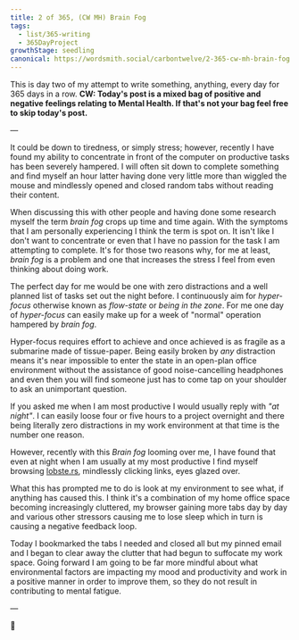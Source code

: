 ```yaml
---
title: 2 of 365, (CW MH) Brain Fog
tags: 
  - list/365-writing
  - 365DayProject
growthStage: seedling
canonical: https://wordsmith.social/carbontwelve/2-365-cw-mh-brain-fog
---
```


This is day two of my attempt to write something, anything, every day for 365 days in a row. **CW: Today's post is a mixed bag of positive and negative feelings relating to Mental Health. If that's not your bag feel free to skip today's post.**

—

It could be down to tiredness, or simply stress; however, recently I have found my ability to concentrate in front of the computer on productive tasks has been severely hampered. I will often sit down to complete something and find myself an hour latter having done very little more than wiggled the mouse and mindlessly opened and closed random tabs without reading their content.

When discussing this with other people and having done some research myself the term _brain fog_ crops up time and time again. With the symptoms that I am personally experiencing I think the term is spot on. It isn't like I don't want to concentrate or even that I have no passion for the task I am attempting to complete. It's for those two reasons why, for me at least, _brain fog_ is a problem and one that increases the stress I feel from even thinking about doing work.

The perfect day for me would be one with zero distractions and a well planned list of tasks set out the night before. I continuously aim for _hyper-focus_ otherwise known as _flow-state_ or _being in the zone_. For me one day of _hyper-focus_ can easily make up for a week of "normal" operation hampered by _brain fog_.

Hyper-focus requires effort to achieve and once achieved is as fragile as a submarine made of tissue-paper. Being easily broken by _any_ distraction means it's near impossible to enter the state in an open-plan office environment without the assistance of good noise-cancelling headphones and even then you will find someone just has to come tap on your shoulder to ask an unimportant question.

If you asked me when I am most productive I would usually reply with _"at night"_. I can easily loose four or five hours to a project overnight and there being literally zero distractions in my work environment at that time is the number one reason.

However, recently with this _Brain fog_ looming over me, I have found that even at night when I am usually at my most productive I find myself browsing [lobste.rs](https://lobste.rs/), mindlessly clicking links, eyes glazed over.

What this has prompted me to do is look at my environment to see what, if anything has caused this. I think it's a combination of my home office space becoming increasingly cluttered, my browser gaining more tabs day by day and various other stressors causing me to lose sleep which in turn is causing a negative feedback loop.

Today I bookmarked the tabs I needed and closed all but my pinned email and I began to clear away the clutter that had begun to suffocate my work space. Going forward I am going to be far more mindful about what environmental factors are impacting my mood and productivity and work in a positive manner in order to improve them, so they do not result in contributing to mental fatigue.

—

🌻